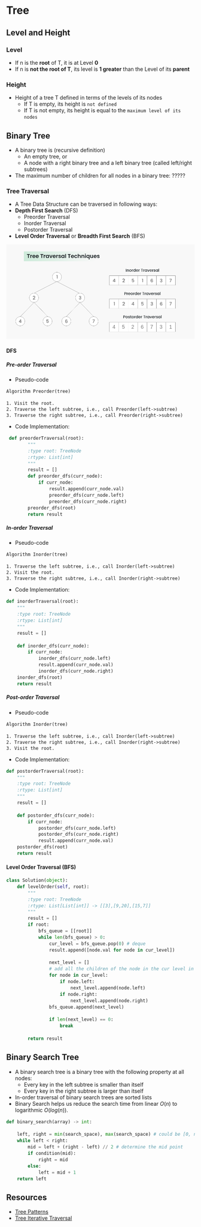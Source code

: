 # Tree

## Level and Height

### Level

- If n is the **root** of T, it is at Level **0**
- If n is **not the root of T**, its level is **1 greater** than the Level of its **parent**

### Height

- Height of a tree T defined in terms of the levels of its nodes
  - If T is empty, its height is `not defined`
  - If T is not empty, its height is equal to the `maximum level of its nodes`

## Binary Tree

- A binary tree is (recursive definition)
  - An empty tree, or
  - A node with a right binary tree and a left binary tree (called left/right subtrees)
- The maximum number of children for all nodes in a binary tree: ?????

### Tree Traversal

- A Tree Data Structure can be traversed in following ways:
- **Depth First Search** (DFS)
  - Preorder Traversal
  - Inorder Traversal
  - Postorder Traversal
- **Level Order Traversal** or **Breadth First Search** (BFS)

<p align="center"><img src="../.././assets/img/tree_traversal.png"></p>

#### DFS

##### Pre-order Traversal

- Pseudo-code

```
Algorithm Preorder(tree)

1. Visit the root.
2. Traverse the left subtree, i.e., call Preorder(left->subtree)
3. Traverse the right subtree, i.e., call Preorder(right->subtree)
```

- Code Implementation:

```Python
 def preorderTraversal(root):
        """
        :type root: TreeNode
        :rtype: List[int]
        """
        result = []
        def preorder_dfs(curr_node):
            if curr_node:
                result.append(curr_node.val)
                preorder_dfs(curr_node.left)
                preorder_dfs(curr_node.right)
        preorder_dfs(root)
        return result
```

##### In-order Traversal

- Pseudo-code

```
Algorithm Inorder(tree)

1. Traverse the left subtree, i.e., call Inorder(left->subtree)
2. Visit the root.
3. Traverse the right subtree, i.e., call Inorder(right->subtree)
```

- Code Implementation:

```Python
def inorderTraversal(root):
    """
    :type root: TreeNode
    :rtype: List[int]
    """
    result = []

    def inorder_dfs(curr_node):
        if curr_node:
            inorder_dfs(curr_node.left)
            result.append(curr_node.val)
            inorder_dfs(curr_node.right)
    inorder_dfs(root)
    return result
```

##### Post-order Traversal

- Pseudo-code

```
Algorithm Inorder(tree)

1. Traverse the left subtree, i.e., call Inorder(left->subtree)
2. Traverse the right subtree, i.e., call Inorder(right->subtree)
3. Visit the root.
```

- Code Implementation:

```Python
def postorderTraversal(root):
    """
    :type root: TreeNode
    :rtype: List[int]
    """
    result = []

    def postorder_dfs(curr_node):
        if curr_node:
            postorder_dfs(curr_node.left)
            postorder_dfs(curr_node.right)
            result.append(curr_node.val)
    postorder_dfs(root)
    return result
```

#### Level Order Traversal (BFS)

```Python
class Solution(object):
    def levelOrder(self, root):
        """
        :type root: TreeNode
        :rtype: List[List[int]] -> [[3],[9,20],[15,7]]
        """
        result = []
        if root:
            bfs_queue = [[root]]
            while len(bfs_queue) > 0:
                cur_level = bfs_queue.pop(0) # deque
                result.append([node.val for node in cur_level])

                next_level = []
                # add all the children of the node in the cur level in the queue
                for node in cur_level:
                    if node.left:
                        next_level.append(node.left)
                    if node.right:
                        next_level.append(node.right)
                bfs_queue.append(next_level)

                if len(next_level) == 0:
                    break

        return result
```

## Binary Search Tree

- A binary search tree is a binary tree with the following property at all nodes:
  - Every key in the left subtree is smaller than itself
  - Every key in the right subtree is larger than itself
- In-order traversal of binary search trees are sorted lists
- Binary Search helps us reduce the search time from linear $O(n)$ to logarithmic $O(log(n))$.

```Python
def binary_search(array) -> int:

    left, right = min(search_space), max(search_space) # could be [0, n], [1, n] etc. Depends on problem
    while left < right:
        mid = left + (right - left) // 2 # determine the mid point
        if condition(mid):
            right = mid
        else:
            left = mid + 1
    return left
```

## Resources

- [Tree Patterns](https://medium.com/leetcode-patterns/leetcode-pattern-0-iterative-traversals-on-trees-d373568eb0ec)
- [Tree Iterative Traversal](https://leetcode.com/discuss/study-guide/937307/Iterative-or-Recursive-or-DFS-and-BFS-Tree-Traversal-or-In-Pre-Post-and-LevelOrder-or-Views)
